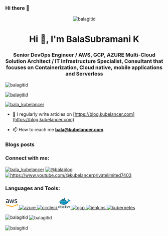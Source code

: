 ### Hi there 👋

<p align="center"> <img src="https://github-readme-stats.vercel.app/api?username=balagitid&show_icons=true&theme=gotham" alt="balagitid" />

  <h1 align="center">Hi 👋, I'm BalaSubramani K</h1>
<h3 align="center">Senior DevOps Engineer / AWS, GCP, AZURE Multi-Cloud Solution Architect / IT Infrastructure Specialist, Consultant that focuses on Containerization, Cloud native, mobile applications and Serverless</h3>

<p align="left"> <img src="https://komarev.com/ghpvc/?username=balagitid&label=Profile%20views&color=0e75b6&style=flat" alt="balagitid" /> </p>

<p align="left"> <a href="https://github.com/ryo-ma/github-profile-trophy"><img src="https://github-profile-trophy.vercel.app/?username=balagitid" alt="balagitid" /></a> </p>

<p align="left"> <a href="https://twitter.com/bala_kubelancer" target="blank"><img src="https://img.shields.io/twitter/follow/bala_kubelancer?logo=twitter&style=for-the-badge" alt="bala_kubelancer" /></a> </p>

- 📝 I regularly write articles on [https://blog.kubelancer.com](https://blog.kubelancer.com)

- 📫 How to reach me **bala@kubelancer.com**

### Blogs posts
<!-- BLOG-POST-LIST:START -->
<!-- BLOG-POST-LIST:END -->

<h3 align="left">Connect with me:</h3>
<p align="left">
<a href="https://twitter.com/bala_kubelancer" target="blank"><img align="center" src="https://raw.githubusercontent.com/rahuldkjain/github-profile-readme-generator/master/src/images/icons/Social/twitter.svg" alt="bala_kubelancer" height="30" width="40" /></a>
<a href="https://medium.com/@balablog" target="blank"><img align="center" src="https://raw.githubusercontent.com/rahuldkjain/github-profile-readme-generator/master/src/images/icons/Social/medium.svg" alt="@balablog" height="30" width="40" /></a>
<a href="https://www.youtube.com/c/https://www.youtube.com/@kubelancerprivatelimited7403" target="blank"><img align="center" src="https://raw.githubusercontent.com/rahuldkjain/github-profile-readme-generator/master/src/images/icons/Social/youtube.svg" alt="https://www.youtube.com/@kubelancerprivatelimited7403" height="30" width="40" /></a>
</p>

<h3 align="left">Languages and Tools:</h3>
<p align="left"> <a href="https://aws.amazon.com" target="_blank" rel="noreferrer"> <img src="https://raw.githubusercontent.com/devicons/devicon/master/icons/amazonwebservices/amazonwebservices-original-wordmark.svg" alt="aws" width="40" height="40"/> </a> <a href="https://azure.microsoft.com/en-in/" target="_blank" rel="noreferrer"> <img src="https://www.vectorlogo.zone/logos/microsoft_azure/microsoft_azure-icon.svg" alt="azure" width="40" height="40"/> </a> <a href="https://circleci.com" target="_blank" rel="noreferrer"> <img src="https://www.vectorlogo.zone/logos/circleci/circleci-icon.svg" alt="circleci" width="40" height="40"/> </a> <a href="https://www.docker.com/" target="_blank" rel="noreferrer"> <img src="https://raw.githubusercontent.com/devicons/devicon/master/icons/docker/docker-original-wordmark.svg" alt="docker" width="40" height="40"/> </a> <a href="https://cloud.google.com" target="_blank" rel="noreferrer"> <img src="https://www.vectorlogo.zone/logos/google_cloud/google_cloud-icon.svg" alt="gcp" width="40" height="40"/> </a> <a href="https://www.jenkins.io" target="_blank" rel="noreferrer"> <img src="https://www.vectorlogo.zone/logos/jenkins/jenkins-icon.svg" alt="jenkins" width="40" height="40"/> </a> <a href="https://kubernetes.io" target="_blank" rel="noreferrer"> <img src="https://www.vectorlogo.zone/logos/kubernetes/kubernetes-icon.svg" alt="kubernetes" width="40" height="40"/> </a> </p>

<p><img align="left" src="https://github-readme-stats.vercel.app/api/top-langs?username=balagitid&show_icons=true&locale=en&layout=compact" alt="balagitid" /></p>

<p>&nbsp;<img align="center" src="https://github-readme-stats.vercel.app/api?username=balagitid&show_icons=true&locale=en" alt="balagitid" /></p>

<p><img align="center" src="https://github-readme-streak-stats.herokuapp.com/?user=balagitid&" alt="balagitid" /></p>

